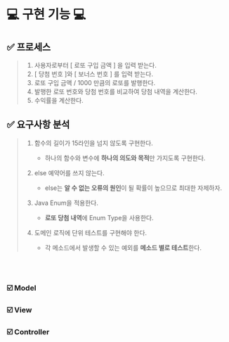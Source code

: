 # 💻 구현 기능 💻


## ✅ 프로세스
> 1. 사용자로부터 [ 로또 구입 금액 ] 을 입력 받는다. 
> 2. [ 당첨 번호 ]와 [ 보너스 번호 ] 를 입력 받는다.
> 3. 로또 구입 금액 / 1000 만큼의 로또를 발행한다.
> 4. 발행한 로또 번호와 당첨 번호를 비교하여 당첨 내역을 계산한다.
> 5. 수익률을 계산한다.

## ✅ 요구사항 분석
> 1. 함수의 길이가 15라인을 넘지 않도록 구현한다.
>    - 하나의 함수와 변수에 **하나의 의도와 목적**만 가지도록 구현한다.
> 
> 
> 2. else 예약어를 쓰지 않는다.
>    - else는 **알 수 없는 오류의 원인**이 될 확률이 높으므로 최대한 자제하자.
> 
> 
> 3. Java Enum을 적용한다.
>    - **로또 당첨 내역**에 Enum Type을 사용한다.
>
> 
> 4. 도메인 로직에 단위 테스트를 구현해야 한다.
>    - 각 메소드에서 발생할 수 있는 예외를 **메소드 별로 테스트**한다.

<br>
<br>

### ☑️ Model

### ☑️ View

### ☑️ Controller

